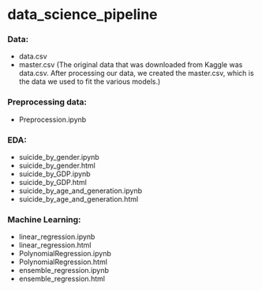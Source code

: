 # data_science_pipeline


### Data:
- data.csv
- master.csv
(The original data that was downloaded from Kaggle was data.csv. After processing our data, we created the master.csv, which is the data we used to fit the various models.)

### Preprocessing data:
- Preprocession.ipynb

### EDA:
- suicide_by_gender.ipynb 
- suicide_by_gender.html
- suicide_by_GDP.ipynb 
- suicide_by_GDP.html
- suicide_by_age_and_generation.ipynb
- suicide_by_age_and_generation.html

### Machine Learning:
- linear_regression.ipynb
- linear_regression.html
- PolynomialRegression.ipynb
- PolynomialRegression.html
- ensemble_regression.ipynb 
- ensemble_regression.html


